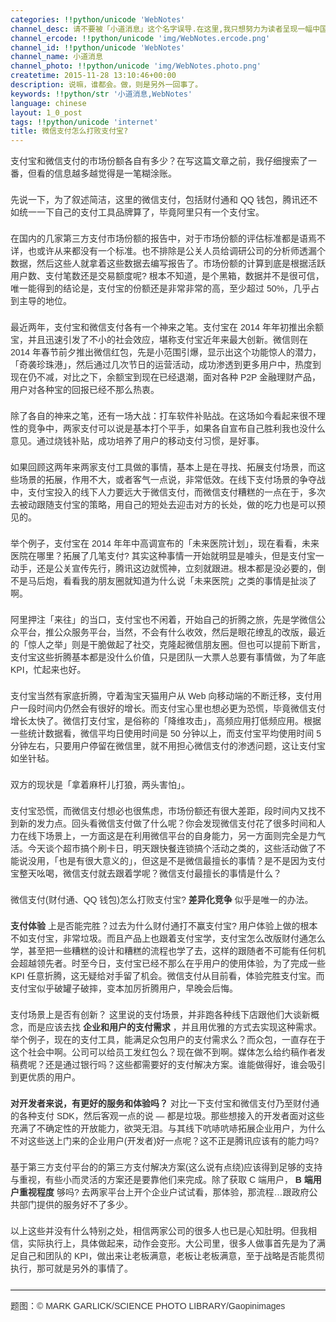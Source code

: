 ```yaml
---
categories: !!python/unicode 'WebNotes'
channel_desc: 请不要被「小道消息」这个名字误导.在这里,我只想努力为读者呈现一幅中国互联网的清明上河图.
channel_ercode: !!python/unicode 'img/WebNotes.ercode.png'
channel_id: !!python/unicode 'WebNotes'
channel_name: 小道消息
channel_photo: !!python/unicode 'img/WebNotes.photo.png'
createtime: 2015-11-28 13:10:46+00:00
description: 说嘛，谁都会。做，则是另外一回事了。
keywords: !!python/str '小道消息,WebNotes'
language: chinese
layout: 1_0_post
tags: !!python/unicode 'internet'
title: 微信支付怎么打败支付宝?
---
```

<div class="rich_media_content" id="js_content">
<p style="font-family: Avenir, sans-serif; border: 0px; margin-top: 2px; margin-bottom: 22px; outline: 0px; color: rgb(51, 51, 51); white-space: normal;">
         支付宝和微信支付的市场份额各自有多少？在写这篇文章之前，我仔细搜索了一番，但看的信息越多越觉得是一笔糊涂账。
        </p>
<p style="font-family: Avenir, sans-serif; border: 0px; margin-top: 2px; margin-bottom: 22px; outline: 0px; color: rgb(51, 51, 51); white-space: normal;">
         先说一下，为了叙述简洁，这里的微信支付，包括财付通和 QQ 钱包，腾讯还不如统一一下自己的支付工具品牌算了，毕竟阿里只有一个支付宝。
        </p>
<p style="font-family: Avenir, sans-serif; border: 0px; margin-top: 2px; margin-bottom: 22px; outline: 0px; color: rgb(51, 51, 51); white-space: normal;">
         在国内的几家第三方支付市场份额的报告中，对于市场份额的评估标准都是语焉不详，也或许从来都没有一个标准。也不排除是公关人员给调研公司的分析师透漏个数据，然后这些人就拿着这些数据去编写报告了。市场份额的计算到底是根据活跃用户数、支付笔数还是交易额度呢? 根本不知道，是个黑箱，数据并不是很可信，唯一能得到的结论是，支付宝的份额还是非常非常的高，至少超过 50%，几乎占到主导的地位。
        </p>
<p style="font-family: Avenir, sans-serif; border: 0px; margin-top: 2px; margin-bottom: 22px; outline: 0px; color: rgb(51, 51, 51); white-space: normal;">
         最近两年，支付宝和微信支付各有一个神来之笔。支付宝在 2014 年年初推出余额宝，并且迅速引发了不小的社会效应，堪称支付宝近年来最大创新。微信则在 2014 年春节前夕推出微信红包，先是小范围引爆，显示出这个功能惊人的潜力，「奇袭珍珠港」，然后通过几次节日的运营活动，成功渗透到更多用户中，热度到现在仍不减，对比之下，余额宝到现在已经退潮，面对各种 P2P 金融理财产品，用户对各种宝的回报已经不那么热衷。
        </p>
<p style="font-family: Avenir, sans-serif; border: 0px; margin-top: 2px; margin-bottom: 22px; outline: 0px; color: rgb(51, 51, 51); white-space: normal;">
         除了各自的神来之笔，还有一场大战：打车软件补贴战。在这场如今看起来很不理性的竞争中，两家支付可以说是基本打个平手，如果各自宣布自己胜利我也没什么意见。通过烧钱补贴，成功培养了用户的移动支付习惯，是好事。
        </p>
<p style="font-family: Avenir, sans-serif; border: 0px; margin-top: 2px; margin-bottom: 22px; outline: 0px; color: rgb(51, 51, 51); white-space: normal;">
         如果回顾这两年来两家支付工具做的事情，基本上是在寻找、拓展支付场景，而这些场景的拓展，作用不大，或者客气一点说，非常低效。在线下支付场景的争夺战中，支付宝投入的线下人力要远大于微信支付，而微信支付糟糕的一点在于，多次去被动跟随支付宝的策略，用自己的短处去迎击对方的长处，做的吃力也是可以预见的。
        </p>
<p style="font-family: Avenir, sans-serif; border: 0px; margin-top: 2px; margin-bottom: 22px; outline: 0px; color: rgb(51, 51, 51); white-space: normal;">
         举个例子，支付宝在 2014 年年中高调宣布的「未来医院计划」，现在看看，未来医院在哪里？拓展了几笔支付? 其实这种事情一开始就明显是噱头，但是支付宝一动手，还是公关宣传先行，腾讯这边就慌神，立刻就跟进。根本都是没必要的，倒不是马后炮，看看我的朋友圈就知道为什么说「未来医院」之类的事情是扯淡了啊。
        </p>
<p style="font-family: Avenir, sans-serif; border: 0px; margin-top: 2px; margin-bottom: 22px; outline: 0px; color: rgb(51, 51, 51); white-space: normal;">
         阿里押注「来往」的当口，支付宝也不闲着，开始自己的折腾之旅，先是学微信公众平台，推公众服务平台，当然，不会有什么收效，然后是眼花缭乱的改版，最近的「惊人之举」则是干脆做起了社交，克隆起微信朋友圈。但也可以提前下断言，支付宝这些折腾基本都是没什么价值，只是团队一大票人总要有事情做，为了年底 KPI，忙起来也好。
        </p>
<p style="font-family: Avenir, sans-serif; border: 0px; margin-top: 2px; margin-bottom: 22px; outline: 0px; color: rgb(51, 51, 51); white-space: normal;">
         支付宝当然有家底折腾，守着淘宝天猫用户从 Web 向移动端的不断迁移，支付用户一段时间内仍然会有很好的增长。而支付宝心里也想必更为恐慌，毕竟微信支付增长太快了。微信打支付宝，是俗称的「降维攻击」，高频应用打低频应用。根据一些统计数据看，微信平均日使用时间是 50 分钟以上，而支付宝平均使用时间 5 分钟左右，只要用户停留在微信里，就不用担心微信支付的渗透问题，这让支付宝如坐针毡。
        </p>
<p style="font-family: Avenir, sans-serif; border: 0px; margin-top: 2px; margin-bottom: 22px; outline: 0px; color: rgb(51, 51, 51); white-space: normal;">
         双方的现状是「拿着麻杆儿打狼，两头害怕」。
        </p>
<p style="font-family: Avenir, sans-serif; border: 0px; margin-top: 2px; margin-bottom: 22px; outline: 0px; color: rgb(51, 51, 51); white-space: normal;">
         支付宝恐慌，而微信支付想必也很焦虑，市场份额还有很大差距，段时间内又找不到新的发力点。回头看微信支付做了什么呢？你会发现微信支付花了很多时间和人力在线下场景上，一方面这是在利用微信平台的自身能力，另一方面则完全是力气活。今天谈个超市搞个刷卡日，明天跟快餐连锁搞个活动之类的，这些活动做了不能说没用，「也是有很大意义的」，但这是不是微信最擅长的事情？是不是因为支付宝整天吆喝，微信支付就去跟着学呢？微信支付最擅长的事情是什么？
        </p>
<p style="font-family: Avenir, sans-serif; border: 0px; margin-top: 2px; margin-bottom: 22px; outline: 0px; color: rgb(51, 51, 51); white-space: normal;">
         微信支付(财付通、QQ 钱包)怎么打败支付宝?
         <strong>
          差异化竞争
         </strong>
         似乎是唯一的办法。
        </p>
<p style="font-family: Avenir, sans-serif; border: 0px; margin-top: 2px; margin-bottom: 22px; outline: 0px; color: rgb(51, 51, 51); white-space: normal;">
<strong>
          支付体验
         </strong>
         上是否能完胜？过去为什么财付通打不赢支付宝? 用户体验上做的根本不如支付宝，非常垃圾。而且产品上也跟着支付宝学，支付宝怎么改版财付通怎么学，甚至把一些糟糕的设计和糟糕的流程也学了去，这样的跟随者不可能有任何机会超越领先者。时至今日，支付宝已经不那么在乎用户的使用体验，为了完成一些 KPI 任意折腾，这无疑给对手留了机会。微信支付从目前看，体验完胜支付宝。而支付宝似乎破罐子破摔，变本加厉折腾用户，早晚会后悔。
        </p>
<p style="font-family: Avenir, sans-serif; border: 0px; margin-top: 2px; margin-bottom: 22px; outline: 0px; color: rgb(51, 51, 51); white-space: normal;">
         支付场景上是否有创新？ 这里说的支付场景，并非跑各种线下店跟他们大谈新概念，而是应该去找
         <strong>
          企业和用户的支付需求
         </strong>
         ，并且用优雅的方式去实现这种需求。举个例子，现在的支付工具，能满足众包用户的支付需求么？而众包，一直存在于这个社会中啊。公司可以给员工发红包么？现在做不到啊。媒体怎么给约稿作者发稿费呢？还是通过银行吗？这些都需要好的支付解决方案。谁能做得好，谁会吸引到更优质的用户。
        </p>
<p style="font-family: Avenir, sans-serif; border: 0px; margin-top: 2px; margin-bottom: 22px; outline: 0px; color: rgb(51, 51, 51); white-space: normal;">
<strong>
          对开发者来说，有更好的服务和体验吗？
         </strong>
         对比一下支付宝和微信支付乃至财付通的各种支付 SDK，然后客观一点的说 — 都是垃圾。那些想接入的开发者面对这些充满了不确定性的开放能力，欲哭无泪。与其线下吭哧吭哧拓展企业用户，为什么不对这些送上门来的企业用户(开发者)好一点呢？这不正是腾讯应该有的能力吗?
        </p>
<p style="font-family: Avenir, sans-serif; border: 0px; margin-top: 2px; margin-bottom: 22px; outline: 0px; color: rgb(51, 51, 51); white-space: normal;">
         基于第三方支付平台的的第三方支付解决方案(这么说有点绕)应该得到足够的支持与重视，有些小而灵活的方案还是要靠他们来完成。除了获取 C 端用户，
         <strong>
          B 端用户重视程度
         </strong>
         够吗? 去两家平台上开个企业户试试看，那体验，那流程…跟政府公共部门提供的服务好不了多少。
        </p>
<p style="font-family: Avenir, sans-serif; border: 0px; margin-top: 2px; margin-bottom: 22px; outline: 0px; color: rgb(51, 51, 51); white-space: normal;">
         以上这些并没有什么特别之处，相信两家公司的很多人也已是心知肚明。但我相信，实际执行上，具体做起来，动作会变形。大公司里，很多人做事首先是为了满足自己和团队的 KPI，做出来让老板满意，老板让老板满意，至于战略是否能贯彻执行，那可就是另外的事情了。
        </p>
<hr style="font-family: Avenir, sans-serif; border-right-width: 0px; border-bottom-width: 0px; border-left-width: 0px; border-top-style: solid; border-top-color: rgb(234, 234, 234); height: 1px; margin-top: 1em; margin-bottom: 1em; color: rgb(51, 51, 51); white-space: normal;"/>
<p style="font-family: Avenir, sans-serif; border: 0px; margin-top: 2px; margin-bottom: 22px; outline: 0px; color: rgb(51, 51, 51); white-space: normal;">
         题图：© MARK GARLICK/SCIENCE PHOTO LIBRARY/Gaopinimages
        </p>
<p>
<br/>
</p>
</div>